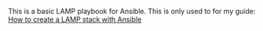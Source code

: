 This is a basic LAMP playbook for Ansible. 
This is only used to for my guide: [How to create a LAMP stack with Ansible](https://coderwall.com/p/6zm8rq)